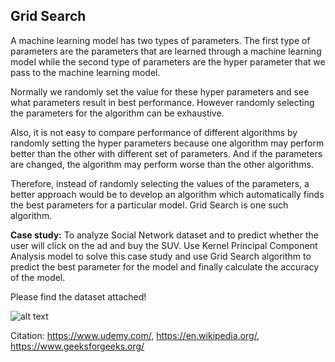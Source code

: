 ## Grid Search

A machine learning model has two types of parameters. The first type of parameters are the parameters that are learned through a machine learning model while the second type of parameters are the hyper parameter that we pass to the machine learning model.

Normally we randomly set the value for these hyper parameters and see what parameters result in best performance. However randomly selecting the parameters for the algorithm can be exhaustive.

Also, it is not easy to compare performance of different algorithms by randomly setting the hyper parameters because one algorithm may perform better than the other with different set of parameters. And if the parameters are changed, the algorithm may perform worse than the other algorithms.

Therefore, instead of randomly selecting the values of the parameters, a better approach would be to develop an algorithm which automatically finds the best parameters for a particular model. Grid Search is one such algorithm.

**Case study:** To analyze Social Network dataset and to predict whether the user will click on the ad and buy the SUV. Use Kernel Principal Component Analysis model to solve this case study and use Grid Search algorithm to predict the best parameter for the model and finally calculate the accuracy of the model.

Please find the dataset attached!

![alt text](https://github.com/prtk1306/MachineLearning/blob/master/ML%20Logo.PNG "Machine Learning")

Citation: https://www.udemy.com/, https://en.wikipedia.org/, https://www.geeksforgeeks.org/